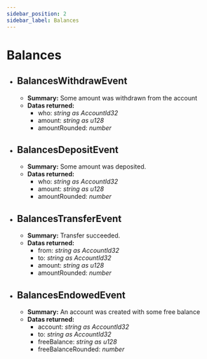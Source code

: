 ```yaml
---
sidebar_position: 2
sidebar_label: Balances
---
```


# Balances


- ## BalancesWithdrawEvent 
	- **Summary:** Some amount was withdrawn from the account
	- **Datas returned:** 
		- who: *string as AccountId32*
  		- amount: *string as u128*
  		- amountRounded: *number*

- ## BalancesDepositEvent 
	- **Summary:** Some amount was deposited.
	- **Datas returned:** 
		- who: *string as AccountId32*
  		- amount: *string as u128*
  		- amountRounded: *number*

- ## BalancesTransferEvent 
	- **Summary:** Transfer succeeded.
	- **Datas returned:** 
  		- from: *string as AccountId32*
		- to: *string as AccountId32*
  		- amount: *string as u128*
  		- amountRounded: *number*

- ## BalancesEndowedEvent
	- **Summary:** An account was created with some free balance
	- **Datas returned:** 
  		- account: *string as AccountId32*
		- to: *string as AccountId32*
  		- freeBalance: *string as u128*
  		- freeBalanceRounded: *number*
